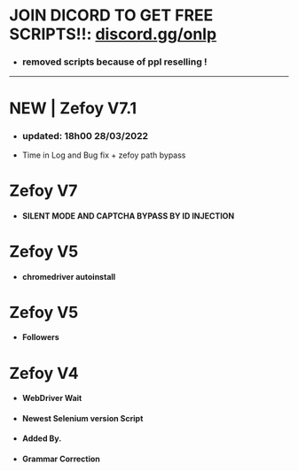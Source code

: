 
# JOIN DICORD TO GET FREE SCRIPTS!!: [discord.gg/onlp](https://discord.gg/onlp)
- ### removed scripts because of ppl reselling !
______
# NEW | Zefoy V7.1
- ### updated: 18h00 28/03/2022
- Time in Log and Bug fix + zefoy path bypass
# Zefoy V7
- ####  SILENT MODE AND CAPTCHA BYPASS BY ID INJECTION
# Zefoy V5
- #### chromedriver autoinstall
# Zefoy V5
- #### Followers
# Zefoy V4
- #### WebDriver Wait
- #### Newest Selenium version Script
- #### Added By.
- #### Grammar Correction


